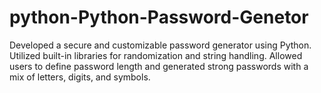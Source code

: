 # python-Python-Password-Genetor
Developed a secure and customizable password generator using Python. Utilized built-in libraries for randomization and string handling. Allowed users to define password length and generated strong passwords with a mix of letters, digits, and symbols.
